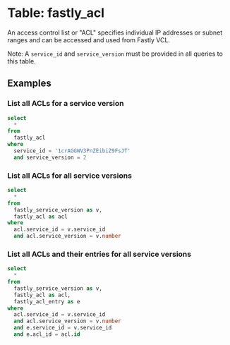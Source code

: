 # Table: fastly_acl

An access control list or "ACL" specifies individual IP addresses or subnet ranges and can be accessed and used from Fastly VCL.

Note: A `service_id` and `service_version` must be provided in all queries to this table.

## Examples

### List all ACLs for a service version

```sql
select
  *
from
  fastly_acl
where
  service_id = '1crAGGWV3PnZEibiZ9FsJT'
  and service_version = 2
```

### List all ACLs for all service versions

```sql
select
  *
from
  fastly_service_version as v,
  fastly_acl as acl
where
  acl.service_id = v.service_id
  and acl.service_version = v.number
```

### List all ACLs and their entries for all service versions

```sql
select
  *
from
  fastly_service_version as v,
  fastly_acl as acl,
  fastly_acl_entry as e
where
  acl.service_id = v.service_id
  and acl.service_version = v.number
  and e.service_id = v.service_id
  and e.acl_id = acl.id
```
